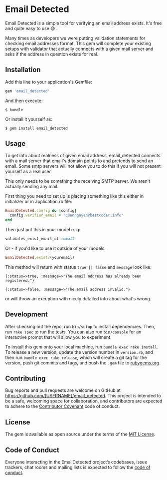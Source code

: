 # Email Detected

Email Detected is a simple tool for verifying an email address exists. It's free and quite easy to use :smile: .

Many times as developers we were putting validation statements for checking email addresses format. This gem will complete your existing setups with validator that actually connects with a given mail server and asks if the address in question exists for real.

## Installation

Add this line to your application's Gemfile:

```ruby
gem 'email_detected'
```

And then execute:

    $ bundle

Or install it yourself as:

    $ gem install email_detected

## Usage

To get info about realness of given email address, email_detected connects with a mail server that email's domain points to and pretends to send an email. Some smtp servers will not allow you to do this if you will not present yourself as a real user.

This only needs to be something the receiving SMTP server. We aren't actually sending any mail.

First thing you need to set up is placing something like this either in initializer or in application.rb file:

```ruby
EmailDetected.config do |config|
  config.verifier_email = "quannguyen@bestcoder.info"
end
```

Then just put this in your model e. g:

```ruby
validates_exist_email_of :email
```
Or - if you'd like to use it outside of your models:

```ruby
EmailDetected.exist?(youremail)
```

This method will return with status `true || false` and `message` look like:
```
{:status=>true, :message=>"The email address has already been registered."} 
```

```
{:status=>false, :message=>"The email address invalid."} 
```
or will throw an exception with nicely detailed info about what's wrong.

## Development

After checking out the repo, run `bin/setup` to install dependencies. Then, run `rake spec` to run the tests. You can also run `bin/console` for an interactive prompt that will allow you to experiment.

To install this gem onto your local machine, run `bundle exec rake install`. To release a new version, update the version number in `version.rb`, and then run `bundle exec rake release`, which will create a git tag for the version, push git commits and tags, and push the `.gem` file to [rubygems.org](https://rubygems.org).

## Contributing

Bug reports and pull requests are welcome on GitHub at https://github.com/[USERNAME]/email_detected. This project is intended to be a safe, welcoming space for collaboration, and contributors are expected to adhere to the [Contributor Covenant](http://contributor-covenant.org) code of conduct.

## License

The gem is available as open source under the terms of the [MIT License](http://opensource.org/licenses/MIT).

## Code of Conduct

Everyone interacting in the EmailDetected project’s codebases, issue trackers, chat rooms and mailing lists is expected to follow the [code of conduct](https://github.com/[USERNAME]/email_detected/blob/master/CODE_OF_CONDUCT.md).
